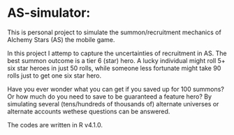 # AS-simulator:

This is personal project to simulate the summon/recruitment mechanics of Alchemy Stars (AS) the mobile game.

In this project I attemp to capture the uncertainties of recruitment in AS. The best summon outcome is a tier 6 (star) hero. A lucky individual might roll 5+ six star heroes in just 50 rolls, while someone less fortunate might take 90 rolls just to get one six star hero.

Have you ever wonder what you can get if you saved up for 100 summons? Or how much do you need to save to be guaranteed a feature hero? 
By simulating several (tens/hundreds of thousands of) alternate universes or alternate accounts wethese questions can be answered.

The codes are written in R v4.1.0.
